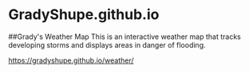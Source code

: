 # GradyShupe.github.io

##Grady's Weather Map
This is an interactive weather map that tracks developing storms and displays areas in danger of flooding.

<https://gradyshupe.github.io/weather/>
